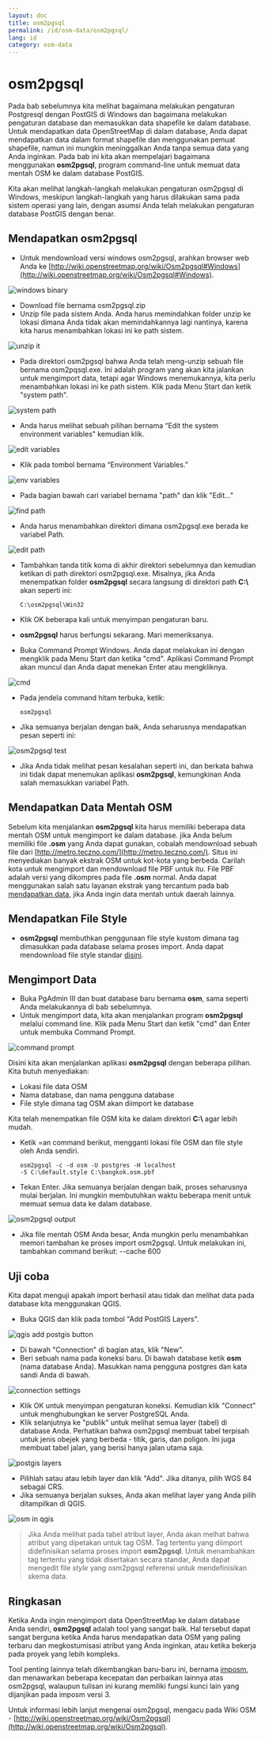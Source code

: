 ```yaml
---
layout: doc
title: osm2pgsql
permalink: /id/osm-data/osm2pgsql/
lang: id
category: osm-data
---
```


osm2pgsql
==========
Pada bab sebelumnya kita melihat bagaimana melakukan pengaturan Postgresql dengan PostGIS 
di Windows dan bagaimana melakukan pengaturan database dan memasukkan data shapefile ke 
dalam database. Untuk mendapatkan data OpenStreetMap di dalam database, Anda dapat 
mendapatkan data dalam format shapefile dan menggunakan pemuat shapefile, namun ini 
mungkin meninggalkan Anda tanpa semua data yang Anda inginkan. Pada bab ini kita
akan mempelajari bagaimana menggunakan **osm2pgsql**, program command-line untuk
memuat data mentah OSM ke dalam database PostGIS.

Kita akan melihat langkah-langkah melakukan pengaturan osm2pgsql di Windows, meskipun
langkah-langkah yang harus dilakukan sama pada sistem operasi yang lain, dengan asumsi
Anda telah melakukan pengaturan database PostGIS dengan benar. 

Mendapatkan osm2pgsql
---------------------
*	Untuk mendownload versi windows osm2pgsql, arahkan browser web Anda ke 
	[http://wiki.openstreetmap.org/wiki/Osm2pgsql#Windows](http://wiki.openstreetmap.org/wiki/Osm2pgsql#Windows).

![windows binary][]

*	Download file bernama osm2pgsql.zip
*	Unzip file pada sistem Anda. Anda harus memindahkan folder unzip ke lokasi dimana Anda tidak 
	akan memindahkannya lagi nantinya, karena kita harus menambahkan lokasi ini ke path sistem.

![unzip it][]

*	Pada direktori osm2pgsql bahwa Anda telah meng-unzip sebuah file bernama osm2pqsql.exe. Ini 
	adalah program yang akan kita jalankan untuk mengimport data, tetapi agar Windows menemukannya,
	kita perlu menambahkan lokasi ini ke path sistem. Klik pada Menu Start dan ketik "system path".

![system path][]

*	Anda harus melihat sebuah pilihan bernama “Edit the system environment variables" kemudian klik.

![edit variables][]

*	Klik pada tombol bernama “Environment Variables.”

![env variables][]

*	Pada bagian bawah cari variabel bernama "path" dan klik "Edit..."

![find path][]

*	Anda harus menambahkan direktori dimana osm2pgsql.exe berada ke variabel Path.

![edit path][]

*	Tambahkan tanda titik koma di akhir direktori sebelumnya dan kemudian ketikan di
	path direktori osm2pgsql.exe. Misalnya, jika Anda menempatkan folder **osm2pgsql**
	secara langsung di direktori path **C:\\** akan seperti ini: 
	
		C:\osm2pgsql\Win32

*	Klik OK beberapa kali untuk menyimpan pengaturan baru.
*	**osm2pgsql** harus berfungsi sekarang. Mari memeriksanya.
*	Buka Command Prompt Windows. Anda dapat melakukan ini dengan mengklik pada Menu Start 
	dan ketika "cmd". Aplikasi Command Prompt akan muncul dan Anda dapat menekan Enter atau
	mengkliknya.

![cmd][]

*	Pada jendela command hitam terbuka, ketik:

		osm2pgsql

*	Jika semuanya berjalan dengan baik, Anda seharusnya mendapatkan pesan seperti ini:

![osm2pgsql test][]

*	Jika Anda tidak melihat pesan kesalahan seperti ini, dan berkata bahwa ini tidak dapat
	menemukan aplikasi **osm2pgsql**, kemungkinan Anda salah memasukkan variabel Path.
	
Mendapatkan Data Mentah OSM
---------------------------
Sebelum kita menjalankan **osm2pgsql** kita harus memiliki beberapa data mentah OSM untuk
mengimport ke dalam database. jika Anda belum memiliki file **.osm** yang Anda dapat gunakan,
cobalah mendownload sebuah file dari [http://metro.teczno.com/](http://metro.teczno.com/). 
Situs ini menyediakan banyak ekstrak OSM untuk kot-kota yang berbeda. Carilah kota untuk
mengimport dan mendownload file PBF untuk itu. File PBF adalah versi yang dikompres pada 
file **.osm** normal. Anda dapat menggunakan salah satu layanan ekstrak yang tercantum pada 
bab [mendapatkan data](/id/osm-data/getting-data), jika Anda ingin data mentah untuk daerah lainnya.

Mendapatkan File Style
----------------------
*	**osm2pgsql** membuthkan penggunaan file style kustom dimana tag dimasukkan pada database
	selama proses import. Anda dapat mendownload file style standar [disini](/files/default.style).

Mengimport Data
----------------
*	Buka PgAdmin III dan buat database baru bernama **osm**, sama seperti Anda melakukannya
	di bab sebelumnya.
*	Untuk mengimport data, kita akan menjalankan program **osm2pgsql** melalui command line.
	Klik pada Menu Start dan ketik "cmd" dan Enter untuk membuka Command Prompt.

![command prompt][]

Disini kita akan menjalankan aplikasi **osm2pgsql** dengan beberapa pilihan. Kita butuh
menyediakan:

* Lokasi file data OSM
* Nama database, dan nama pengguna database
* File style dimana tag OSM akan diimport ke database

Kita telah menempatkan file OSM kita ke dalam direktori **C:\\** agar lebih mudah.

*	Ketik =an command berikut, mengganti lokasi file OSM dan file style oleh Anda sendiri.

		osm2pgsql -c -d osm -U postgres -H localhost
		-S C:\default.style C:\bangkok.osm.pbf

*	Tekan Enter. Jika semuanya berjalan dengan baik, proses seharusnya mulai berjalan. Ini mungkin
	membutuhkan waktu beberapa menit untuk memuat semua data ke dalam database.
	
![osm2pgsql output][]

*	Jika file mentah OSM Anda besar, Anda mungkin perlu menambahkan memori tambahan ke 
	proses import osm2pgsql. Untuk melakukan ini, tambahkan command berikut:
		--cache 600

Uji coba
----------
Kita dapat menguji apakah import berhasil atau tidak dan melihat data pada database kita menggunakan
QGIS.

* 	Buka QGIS dan klik pada tombol "Add PostGIS Layers".

![qgis add postgis button][]

*	Di bawah "Connection" di bagian atas, klik "New".
*	Beri sebuah nama pada koneksi baru. Di bawah database ketik **osm** (nama database Anda).
	Masukkan nama pengguna postgres dan kata sandi Anda di bawah.

![connection settings][]

*	Klik OK untuk menyimpan pengaturan koneksi. Kemudian klik "Connect" untuk menghubungkan
	ke server PostgreSQL Anda.
*	Klik selanjutnya ke "publik" untuk melihat semua layer (tabel) di database Anda. Perhatikan
	bahwa osm2pgsql membuat tabel terpisah untuk jenis obejek yang berbeda - titik, garis, dan
	poligon. Ini juga membuat tabel jalan, yang berisi hanya jalan utama saja.
	
![postgis layers][]

*	Pilihlah satau atau lebih layer dan klik "Add". Jika ditanya, pilih WGS 84 sebagai CRS.
*	Jika semuanya berjalan sukses, Anda akan melihat layer yang Anda pilih ditampilkan di QGIS.

![osm in qgis][]

> Jika Anda melihat pada tabel atribut layer, Anda akan melhat bahwa atribut yang dipetakan
> untuk tag OSM. Tag tertentu yang diimport didefinisikan selama proses import **osm2pgsql**.
> Untuk menambahkan tag tertentu yang tidak disertakan secara standar, Anda dapat mengedit
> file *style* yang osm2pgsql referensi untuk mendefinisikan skema data.

Ringkasan
----------
Ketika Anda ingin mengimport data OpenStreetMap ke dalam database Anda sendiri, **osm2pgsql** adalah
tool yang sangat baik. Hal tersebut dapat sangat berguna ketika Anda harus mendapatkan data OSM
yang paling terbaru dan megkostumisasi atribut yang Anda inginkan, atau ketika bekerja pada proyek
yang lebih kompleks.

Tool penting lainnya telah dikembangkan baru-baru ini, bernama [imposm](http://imposm.org/), dan
menawarkan beberapa kecepatan dan perbaikan lainnya atas osm2pgsql, walaupun tulisan ini kurang memiliki
fungsi kunci lain yang dijanjikan pada imposm versi 3.

Untuk informasi lebih lanjut mengenai osm2pgsql, mengacu pada Wiki OSM -
[http://wiki.openstreetmap.org/wiki/Osm2pgsql](http://wiki.openstreetmap.org/wiki/Osm2pgsql).


[windows binary]: /images/en/osm-data/osm2pgsql/windows-binary.png
[unzip it]: /images/en/osm-data/osm2pgsql/unzip-it.png
[system path]: /images/en/osm-data/osm2pgsql/system-path.png
[edit variables]: /images/en/osm-data/osm2pgsql/edit-environment-variables.png
[env variables]: /images/en/osm-data/osm2pgsql/environment-variables.png
[find path]: /images/en/osm-data/osm2pgsql/find-path.png
[edit path]: /images/en/osm-data/osm2pgsql/edit-path-variable.png
[cmd]: /images/en/osm-data/osm2pgsql/cmd.png
[osm2pgsql test]: /images/en/osm-data/osm2pgsql/osm2pgsql-test.png
[command prompt]: /images/en/osm-data/osm2pgsql/command-prompt.png
[osm2pgsql output]: /images/en/osm-data/osm2pgsql/osm2pgsql-output.png
[qgis add postgis button]: /images/en/osm-data/osm2pgsql/add-postgis-button.png
[connection settings]: /images/en/osm-data/osm2pgsql/connection-settings.png
[postgis layers]: /images/en/osm-data/osm2pgsql/postgis-layers.png
[osm in qgis]: /images/en/osm-data/osm2pgsql/osm-in-qgis.png

